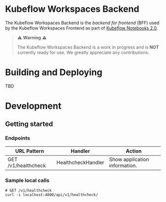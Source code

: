 # Kubeflow Workspaces Backend
The Kubeflow Workspaces Backend is the _backend for frontend_ (BFF) used by the Kubeflow Workspaces Frontend as part of [Kubeflow Notebooks 2.0](https://github.com/kubeflow/kubeflow/issues/7156).

> ⚠️ __Warning__ ⚠️
>
> The Kubeflow Workspaces Backend is a work in progress and is __NOT__ currently ready for use.
> We greatly appreciate any contributions.

# Building and Deploying
TBD

# Development
## Getting started

### Endpoints

| URL Pattern         | Handler            | Action                        |
|---------------------|--------------------|-------------------------------|
| GET /v1/healthcheck | HealthcheckHandler | Show application information. |


### Sample local calls
```
# GET /v1/healthcheck
curl -i localhost:4000/api/v1/healthcheck/
```